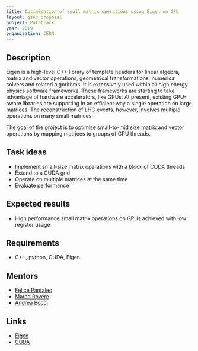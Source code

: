 ```yaml
---
title: Optimisation of small matrix operations using Eigen on GPU
layout: gsoc_proposal
project: Patatrack
year: 2019
organization: CERN
---
```


## Description
Eigen is a high-level C++ library of template headers for linear
algebra, matrix and vector operations, geometrical transformations,
numerical solvers and related algorithms. It is extensively used
within all high energy physics software frameworks. These frameworks
are starting to take advantage of hardware accelerators, like GPUs.
At present, existing GPU-aware libraries are supporting in an
efficient way a single operation on large matrices. The
reconstruction of LHC events, however, involves multiple operations
on many small matrices.

The goal of the project is to optimise small-to-mid size matrix and
vector operations by mapping matrices to groups of GPU threads.

## Task ideas
 * Implement small-size matrix operations with a block of CUDA threads
 * Extend to a CUDA grid
 * Operate on multiple matrices at the same time
 * Evaluate performance

## Expected results
 * High performance small matrix operations on GPUs achieved with low register usage

## Requirements
 * C++, python, CUDA, Eigen

## Mentors
  * [Felice Pantaleo](mailto:Felice.Pantaleo@cern.ch)
  * [Marco Rovere](mailto:Marco.Rovere@cern.ch)
  * [Andrea Bocci](mailto:Andrea.Bocci@cern.ch)

## Links
  * [Eigen](http://eigen.tuxfamily.org/index.php?title=Main_Page)
  * [CUDA](https://developer.nvidia.com/cuda-zone)
